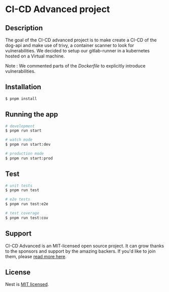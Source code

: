 # CI-CD Advanced project

## Description

The goal of the CI-CD advanced project is to make create a CI-CD of the dog-api and make use of trivy, a container scanner to look for vulnerabilities.
We decided to setup our gitlab-runner in a kubernetes hosted on a Virtual machine.

Note : We commented parts of the *Dockerfile* to explicitly introduce vulnerabilities.

## Installation

```bash
$ pnpm install
```

## Running the app

```bash
# development
$ pnpm run start

# watch mode
$ pnpm run start:dev

# production mode
$ pnpm run start:prod
```

## Test

```bash
# unit tests
$ pnpm run test

# e2e tests
$ pnpm run test:e2e

# test coverage
$ pnpm run test:cov
```

## Support

CI-CD Advanced is an MIT-licensed open source project. It can grow thanks to the sponsors and support by the amazing backers. If you'd like to join them, please [read more here](https://docs.nestjs.com/support).

## License

Nest is [MIT licensed](LICENSE).
